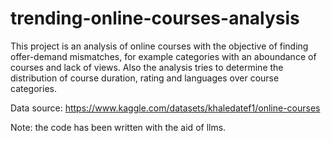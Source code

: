 # trending-online-courses-analysis
This project is an analysis of online courses with the objective of finding offer-demand mismatches, for example categories with an aboundance of courses and lack of views.
Also the analysis tries to determine the distribution of course duration, rating and languages over course categories.

Data source:
https://www.kaggle.com/datasets/khaledatef1/online-courses

Note: the code has been written with the aid of llms. 
